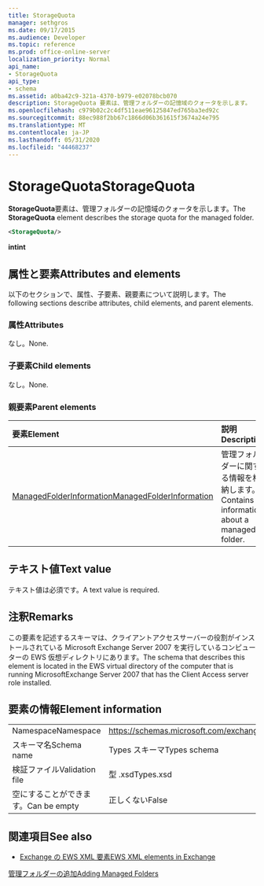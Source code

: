 ```yaml
---
title: StorageQuota
manager: sethgros
ms.date: 09/17/2015
ms.audience: Developer
ms.topic: reference
ms.prod: office-online-server
localization_priority: Normal
api_name:
- StorageQuota
api_type:
- schema
ms.assetid: a0ba42c9-321a-4370-b979-e02078bcb070
description: StorageQuota 要素は、管理フォルダーの記憶域のクォータを示します。
ms.openlocfilehash: c979b02c2c4df511eae96125847ed765ba3ed92c
ms.sourcegitcommit: 88ec988f2bb67c1866d06b361615f3674a24e795
ms.translationtype: MT
ms.contentlocale: ja-JP
ms.lasthandoff: 05/31/2020
ms.locfileid: "44468237"
---
```

# <a name="storagequota"></a><span data-ttu-id="09892-103">StorageQuota</span><span class="sxs-lookup"><span data-stu-id="09892-103">StorageQuota</span></span>

<span data-ttu-id="09892-104">**StorageQuota**要素は、管理フォルダーの記憶域のクォータを示します。</span><span class="sxs-lookup"><span data-stu-id="09892-104">The **StorageQuota** element describes the storage quota for the managed folder.</span></span> 
  
```xml
<StorageQuota/>
```

 <span data-ttu-id="09892-105">**int**</span><span class="sxs-lookup"><span data-stu-id="09892-105">**int**</span></span>
## <a name="attributes-and-elements"></a><span data-ttu-id="09892-106">属性と要素</span><span class="sxs-lookup"><span data-stu-id="09892-106">Attributes and elements</span></span>

<span data-ttu-id="09892-107">以下のセクションで、属性、子要素、親要素について説明します。</span><span class="sxs-lookup"><span data-stu-id="09892-107">The following sections describe attributes, child elements, and parent elements.</span></span>
  
### <a name="attributes"></a><span data-ttu-id="09892-108">属性</span><span class="sxs-lookup"><span data-stu-id="09892-108">Attributes</span></span>

<span data-ttu-id="09892-109">なし。</span><span class="sxs-lookup"><span data-stu-id="09892-109">None.</span></span>
  
### <a name="child-elements"></a><span data-ttu-id="09892-110">子要素</span><span class="sxs-lookup"><span data-stu-id="09892-110">Child elements</span></span>

<span data-ttu-id="09892-111">なし。</span><span class="sxs-lookup"><span data-stu-id="09892-111">None.</span></span>
  
### <a name="parent-elements"></a><span data-ttu-id="09892-112">親要素</span><span class="sxs-lookup"><span data-stu-id="09892-112">Parent elements</span></span>

|<span data-ttu-id="09892-113">**要素**</span><span class="sxs-lookup"><span data-stu-id="09892-113">**Element**</span></span>|<span data-ttu-id="09892-114">**説明**</span><span class="sxs-lookup"><span data-stu-id="09892-114">**Description**</span></span>|
|:-----|:-----|
|[<span data-ttu-id="09892-115">ManagedFolderInformation</span><span class="sxs-lookup"><span data-stu-id="09892-115">ManagedFolderInformation</span></span>](managedfolderinformation.md) <br/> |<span data-ttu-id="09892-116">管理フォルダーに関する情報を格納します。</span><span class="sxs-lookup"><span data-stu-id="09892-116">Contains information about a managed folder.</span></span>  <br/> |
   
## <a name="text-value"></a><span data-ttu-id="09892-117">テキスト値</span><span class="sxs-lookup"><span data-stu-id="09892-117">Text value</span></span>

<span data-ttu-id="09892-118">テキスト値は必須です。</span><span class="sxs-lookup"><span data-stu-id="09892-118">A text value is required.</span></span>
  
## <a name="remarks"></a><span data-ttu-id="09892-119">注釈</span><span class="sxs-lookup"><span data-stu-id="09892-119">Remarks</span></span>

<span data-ttu-id="09892-120">この要素を記述するスキーマは、クライアントアクセスサーバーの役割がインストールされている Microsoft Exchange Server 2007 を実行しているコンピューターの EWS 仮想ディレクトリにあります。</span><span class="sxs-lookup"><span data-stu-id="09892-120">The schema that describes this element is located in the EWS virtual directory of the computer that is running MicrosoftExchange Server 2007 that has the Client Access server role installed.</span></span>
  
## <a name="element-information"></a><span data-ttu-id="09892-121">要素の情報</span><span class="sxs-lookup"><span data-stu-id="09892-121">Element information</span></span>

|||
|:-----|:-----|
|<span data-ttu-id="09892-122">Namespace</span><span class="sxs-lookup"><span data-stu-id="09892-122">Namespace</span></span>  <br/> |https://schemas.microsoft.com/exchange/services/2006/types  <br/> |
|<span data-ttu-id="09892-123">スキーマ名</span><span class="sxs-lookup"><span data-stu-id="09892-123">Schema name</span></span>  <br/> |<span data-ttu-id="09892-124">Types スキーマ</span><span class="sxs-lookup"><span data-stu-id="09892-124">Types schema</span></span>  <br/> |
|<span data-ttu-id="09892-125">検証ファイル</span><span class="sxs-lookup"><span data-stu-id="09892-125">Validation file</span></span>  <br/> |<span data-ttu-id="09892-126">型 .xsd</span><span class="sxs-lookup"><span data-stu-id="09892-126">Types.xsd</span></span>  <br/> |
|<span data-ttu-id="09892-127">空にすることができます。</span><span class="sxs-lookup"><span data-stu-id="09892-127">Can be empty</span></span>  <br/> |<span data-ttu-id="09892-128">正しくない</span><span class="sxs-lookup"><span data-stu-id="09892-128">False</span></span>  <br/> |
   
## <a name="see-also"></a><span data-ttu-id="09892-129">関連項目</span><span class="sxs-lookup"><span data-stu-id="09892-129">See also</span></span>



- [<span data-ttu-id="09892-130">Exchange の EWS XML 要素</span><span class="sxs-lookup"><span data-stu-id="09892-130">EWS XML elements in Exchange</span></span>](ews-xml-elements-in-exchange.md)


[<span data-ttu-id="09892-131">管理フォルダーの追加</span><span class="sxs-lookup"><span data-stu-id="09892-131">Adding Managed Folders</span></span>](https://msdn.microsoft.com/library/846658c6-7043-40fb-8439-19f97c2a967f%28Office.15%29.aspx)

